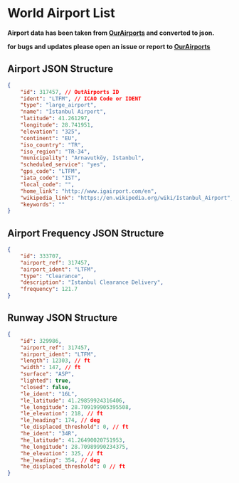 # World Airport List


**Airport data has been taken from [OurAirports](https://ourairports.com/) and converted to json.**

**for bugs and updates please open an issue or report to [OurAirports](https://ourairports.com/)**


## Airport JSON Structure

```json
{
    "id": 317457, // OutAirports ID
    "ident": "LTFM", // ICAO Code or IDENT
    "type": "large_airport",
    "name": "İstanbul Airport",
    "latitude": 41.261297,
    "longitude": 28.741951,
    "elevation": "325",
    "continent": "EU",
    "iso_country": "TR",
    "iso_region": "TR-34",
    "municipality": "Arnavutköy, Istanbul",
    "scheduled_service": "yes",
    "gps_code": "LTFM",
    "iata_code": "IST",
    "local_code": "",
    "home_link": "http://www.igairport.com/en",
    "wikipedia_link": "https://en.wikipedia.org/wiki/Istanbul_Airport",
    "keywords": ""
}
```

## Airport Frequency JSON Structure

```json
{
    "id": 333707,
    "airport_ref": 317457,
    "airport_ident": "LTFM",
    "type": "Clearance",
    "description": "Istanbul Clearance Delivery",
    "frequency": 121.7
}
```

## Runway JSON Structure

```json
{
    "id": 329986,
    "airport_ref": 317457,
    "airport_ident": "LTFM",
    "length": 12303, // ft
    "width": 147, // ft
    "surface": "ASP",
    "lighted": true,
    "closed": false,
    "le_ident": "16L",
    "le_latitude": 41.29859924316406,
    "le_longitude": 28.709199905395508,
    "le_elevation": 218, // ft
    "le_heading": 174, // deg
    "le_displaced_threshold": 0, // ft
    "he_ident": "34R",
    "he_latitude": 41.26490020751953,
    "he_longitude": 28.70989990234375,
    "he_elevation": 325, // ft
    "he_heading": 354, // deg
    "he_displaced_threshold": 0 // ft
}
```